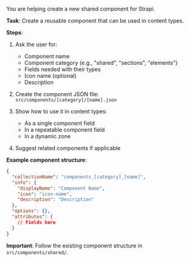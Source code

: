 You are helping create a new shared component for Strapi.

**Task**: Create a reusable component that can be used in content types.

**Steps**:
1. Ask the user for:
   - Component name
   - Component category (e.g., "shared", "sections", "elements")
   - Fields needed with their types
   - Icon name (optional)
   - Description

2. Create the component JSON file:
   `src/components/[category]/[name].json`

3. Show how to use it in content types:
   - As a single component field
   - In a repeatable component field
   - In a dynamic zone

4. Suggest related components if applicable

**Example component structure**:
```json
{
  "collectionName": "components_[category]_[name]",
  "info": {
    "displayName": "Component Name",
    "icon": "icon-name",
    "description": "Description"
  },
  "options": {},
  "attributes": {
    // Fields here
  }
}
```

**Important**: Follow the existing component structure in `src/components/shared/`.
